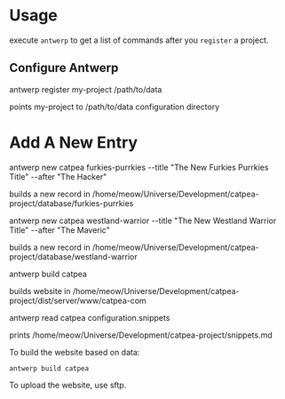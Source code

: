 # Usage

execute ```antwerp``` to get a list of commands after you ```register``` a project.

## Configure Antwerp

antwerp register my-project /path/to/data

points my-project to /path/to/data configuration directory

# Add A New Entry

antwerp new catpea furkies-purrkies --title "The New Furkies Purrkies Title" --after "The Hacker" 

builds a new record in /home/meow/Universe/Development/catpea-project/database/furkies-purrkies

antwerp new catpea westland-warrior --title "The New Westland Warrior Title" --after "The Maveric" 

builds a new record in /home/meow/Universe/Development/catpea-project/database/westland-warrior

antwerp build catpea

builds website in /home/meow/Universe/Development/catpea-project/dist/server/www/catpea-com

antwerp read catpea configuration.snippets 

prints /home/meow/Universe/Development/catpea-project/snippets.md


To build the website based on data:

```antwerp build catpea```

To upload the website, use sftp.
